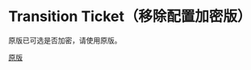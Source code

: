 # Transition Ticket（移除配置加密版）

原版已可选是否加密，请使用原版。

[原版](http://github.com/biliticket/transition-ticket)

